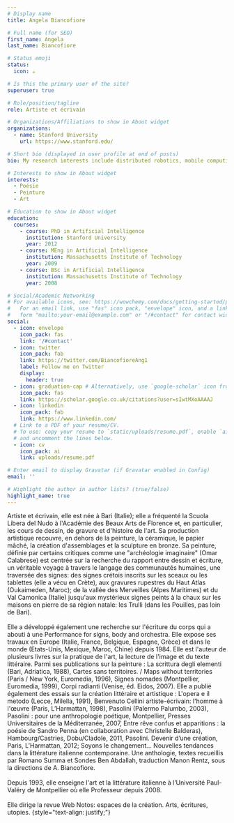 ```yaml
---
# Display name
title: Angela Biancofiore

# Full name (for SEO)
first_name: Angela
last_name: Biancofiore

# Status emoji
status:
  icon: ☕️

# Is this the primary user of the site?
superuser: true

# Role/position/tagline
role: Artiste et écrivain

# Organizations/Affiliations to show in About widget
organizations:
  - name: Stanford University
    url: https://www.stanford.edu/

# Short bio (displayed in user profile at end of posts)
bio: My research interests include distributed robotics, mobile computing and programmable matter.

# Interests to show in About widget
interests:
  - Poésie
  - Peinture
  - Art

# Education to show in About widget
education:
  courses:
    - course: PhD in Artificial Intelligence
      institution: Stanford University
      year: 2012
    - course: MEng in Artificial Intelligence
      institution: Massachusetts Institute of Technology
      year: 2009
    - course: BSc in Artificial Intelligence
      institution: Massachusetts Institute of Technology
      year: 2008

# Social/Academic Networking
# For available icons, see: https://wowchemy.com/docs/getting-started/page-builder/#icons
#   For an email link, use "fas" icon pack, "envelope" icon, and a link in the
#   form "mailto:your-email@example.com" or "/#contact" for contact widget.
social:
  - icon: envelope
    icon_pack: fas
    link: '/#contact'
  - icon: twitter
    icon_pack: fab
    link: https://twitter.com/BiancofioreAng1
    label: Follow me on Twitter
    display:
      header: true
  - icon: graduation-cap # Alternatively, use `google-scholar` icon from `ai` icon pack
    icon_pack: fas
    link: https://scholar.google.co.uk/citations?user=sIwtMXoAAAAJ
  - icon: linkedin
    icon_pack: fab
    link: https://www.linkedin.com/
  # Link to a PDF of your resume/CV.
  # To use: copy your resume to `static/uploads/resume.pdf`, enable `ai` icons in `params.yaml`,
  # and uncomment the lines below.
  - icon: cv
    icon_pack: ai
    link: uploads/resume.pdf

# Enter email to display Gravatar (if Gravatar enabled in Config)
email: ''

# Highlight the author in author lists? (true/false)
highlight_name: true
---
```


Artiste et écrivain, elle est née à Bari (Italie); elle a fréquenté la Scuola Libera del Nudo à l'Académie des Beaux Arts de Florence et, en particulier, les cours de dessin, de gravure et d'histoire de l'art. Sa production artistique recouvre, en dehors de la peinture, la céramique, le papier mâché, la création d'assemblages et la sculpture en bronze. Sa peinture, définie par certains critiques comme une "archéologie imaginaire" (Omar Calabrese) est centrée sur la recherche du rapport entre dessin et écriture, un véritable voyage à travers le langage des communautés humaines, une traversée des signes: des signes crétois inscrits sur les sceaux ou les tablettes (elle a vécu en Crète), aux gravures rupestres du Haut Atlas (Oukaimeden, Maroc); de la vallée des Merveilles (Alpes Maritimes) et du Val Camonica (Italie) jusqu'aux mystérieux signes peints à la chaux sur les maisons en pierre de sa région natale: les Trulli (dans les Pouilles, pas loin de Bari). <br> <br>
Elle a développé également une recherche sur l'écriture du corps qui a abouti à une Performance for signs, body and orchestra. Elle expose ses travaux en Europe (Italie, France, Belgique, Espagne, Grèce) et dans le monde (Etats-Unis, Mexique, Maroc, Chine) depuis 1984. Elle est l'auteur de plusieurs livres sur la pratique de l'art, la lecture de l'image et du texte littéraire. Parmi ses publications sur la peinture : La scrittura degli elementi (Bari, Adriatica, 1988), Cartes sans territoires. / Maps without territories (Paris / New York, Euromedia, 1996), Signes nomades (Montpellier, Euromedia, 1999), Corpi radianti (Venise, éd. Eidos, 2007). Elle a publié également des essais sur la création littéraire et artistique : L'opera e il metodo (Lecce, Milella, 1991), Benvenuto Cellini artiste-écrivain: l'homme à l'œuvre (Paris, L’Harmattan, 1998), Pasolini (Palermo Palumbo, 2003), Pasolini : pour une anthropologie poétique, Montpellier, Presses Universitaires de la Méditerranée, 2007, Entre rêve confus et apparitions : la poésie de Sandro Penna (en collaboration avec Christelle Balderas), Hambourg/Castries, Dobu/Cladole, 2011, Pasolini. Devenir d’une création, Paris, L’Harmattan, 2012; Soyons le changement… Nouvelles tendances dans la littérature italienne contemporaine. Une anthologie, textes recueillis par Romano Summa et Sondes Ben Abdallah, traduction Manon Rentz, sous la directions de A. Biancofiore. <br> <br>
Depuis 1993, elle enseigne l'art et la littérature italienne à l’Université Paul-Valéry de Montpellier où elle Professeur depuis 2008. <br> <br>
Elle dirige la revue Web  Notos: espaces de la création. Arts, écritures, utopies.
{style="text-align: justify;"}